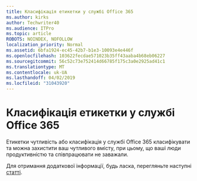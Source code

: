 ```yaml
---
title: Класифікація етикетки у службі Office 365
ms.author: kirks
author: Techwriter40
ms.audience: ITPro
ms.topic: article
ROBOTS: NOINDEX, NOFOLLOW
localization_priority: Normal
ms.assetid: 6bfa1924-ec45-42b7-b1e3-10093e4e446f
ms.openlocfilehash: 103622fecdae571023b35ff43aaba4b68eb06227
ms.sourcegitcommit: 56c52c73e752414d66785f175c3a0e2925ad41c1
ms.translationtype: MT
ms.contentlocale: uk-UA
ms.lasthandoff: 04/02/2019
ms.locfileid: "31043920"
---
```

# <a name="classification-labels-in-office-365"></a>Класифікація етикетки у службі Office 365

Етикетки чутливість або класифікація у службі Office 365 класифікувати та можна захистити ваш чутливого вмісту, при цьому, що ваші люди продуктивністю та співпрацювати не заважали.

Для отримання додаткової інформації, будь ласка, перегляньте наступні [статті](https://docs.microsoft.com/en-us/office365/securitycompliance/sensitivity-labels).
